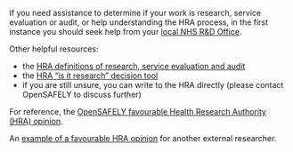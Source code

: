 If you need assistance to determine if your work is research, service evaluation or audit, or help understanding the HRA process, in the first instance you should seek help from your [local NHS R&D Office](https://rdforum.nhs.uk/rd-contacts-directory/). 

Other helpful resources:

* the [HRA definitions of research, service evaluation and audit](http://www.hra-decisiontools.org.uk/research/docs/DefiningResearchTable_Oct2017-1.pdf)
* the [HRA “is it research” decision tool](http://www.hra-decisiontools.org.uk/research/)
* if  you are still unsure, you can write to the HRA directly (please contact OpenSAFELY to discuss further)

For reference, the [OpenSAFELY favourable Health Research Authority (HRA) opinion](https://www.hra.nhs.uk/planning-and-improving-research/application-summaries/research-summaries/open-corona-research-platform-phase-i-covid-19/). 

An [example of a favourable HRA opinion](https://www.hra.nhs.uk/planning-and-improving-research/application-summaries/research-summaries/effectiveness-of-covid-19-vaccines-covid-19/) for another external researcher.

